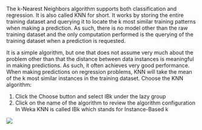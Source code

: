 The k-Nearest Neighbors algorithm supports both classification and regression. It is also called
KNN for short. It works by storing the entire training dataset and querying it to locate the k
most similar training patterns when making a prediction. As such, there is no model other than
the raw training dataset and the only computation performed is the querying of the training
dataset when a prediction is requested.

It is a simple algorithm, but one that does not assume very much about the problem other
than that the distance between data instances is meaningful in making predictions. As such, it
often achieves very good performance. When making predictions on regression problems, KNN
will take the mean of the k most similar instances in the training dataset. Choose the KNN
algorithm:

1. Click the Choose button and select IBk under the lazy group
2. Click on the name of the algorithm to review the algorithm configuration
In Weka KNN is called IBk which stands for Instance-Based k

![](https://github.com/fenago/katacoda-scenarios/raw/master/machine-learning-mastery-weka/machine-learning-mastery-weka-chapter-18/steps/images/93.png)
